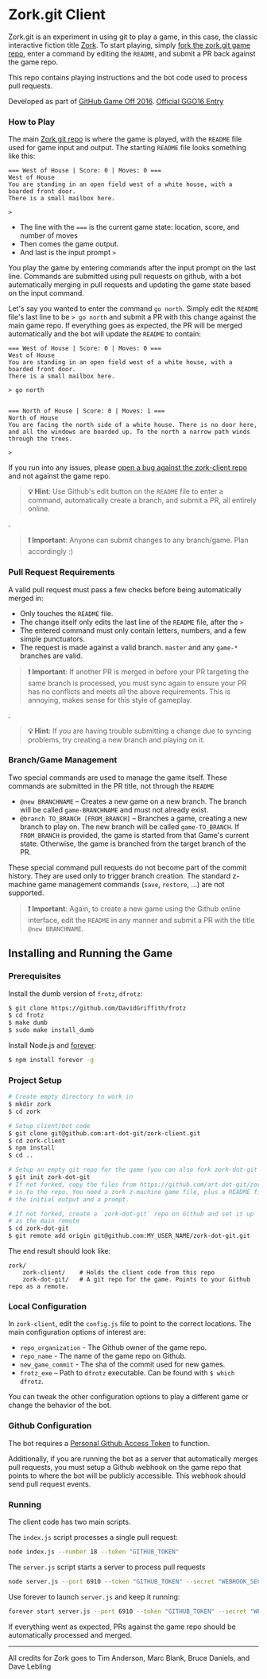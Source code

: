 # Zork.git Client

Zork.git is an experiment in using git to play a game, in this case, the classic interactive fiction title [Zork]. To start playing, simply [fork the zork.git game repo][game], enter a command by editing the `README`, and submit a PR back against the game repo.

This repo contains playing instructions and the bot code used to process pull requests.

Developed as part of [GitHub Game Off 2016](https://github.com/github/game-off-2016). [Official GGO16 Entry](https://github.com/mattbierner/game-off-2016)


### How to Play
The main [Zork.git repo][game] is where the game is played, with the `README` file used for game input and output. The starting `README` file looks something like this:

```
=== West of House | Score: 0 | Moves: 0 ===
West of House
You are standing in an open field west of a white house, with a boarded front door.
There is a small mailbox here.

> 
```

* The line with the `===` is the current game state: location, score, and number of moves
* Then comes the game output.
* And last is the input prompt `> `

You play the game by entering commands after the input prompt on the last line. Commands are submitted using pull requests on github, with a bot automatically merging in pull requests and updating the game state based on the input command.

Let's say you wanted to enter the command `go north`. Simply edit the `README` file's last line to be `> go north` and submit a PR with this change against the main game repo. If everything goes as expected, the PR will be merged automatically and the bot will update the `README` to contain:

```
=== West of House | Score: 0 | Moves: 0 ===
West of House
You are standing in an open field west of a white house, with a boarded front door.
There is a small mailbox here.

> go north


=== North of House | Score: 0 | Moves: 1 ===
North of House
You are facing the north side of a white house. There is no door here, and all the windows are boarded up. To the north a narrow path winds through the trees. 

> 
```

If you run into any issues, please [open a bug against the zork-client repo][issues] and not against the game repo.


> **💡 Hint**: Use Github's edit button on the `README` file to enter a command, automatically create a branch, and submit a PR, all entirely online.

.

> **❗ Important**: Anyone can submit changes to any branch/game. Plan accordingly :)

### Pull Request Requirements
A valid pull request must pass a few checks before being automatically merged in:

* Only touches the `README` file.
* The change itself only edits the last line of the `README` file, after the `> `
* The entered command must only contain letters, numbers, and a few simple punctuators.
* The request is made against a valid branch. `master` and any `game-*` branches are valid.

> **❗ Important**: If another PR is merged in before your PR targeting the same branch is processed, you must sync again to ensure your PR has no conflicts and meets all the above requirements. This is annoying, makes sense for this style of gameplay.

.

> **💡 Hint**: If you are having trouble submitting a change due to syncing problems, try creating a new branch and playing on it.


### Branch/Game Management
Two special commands are used to manage the game itself. These commands are submitted in the PR title, not through the `README`

* `@new BRANCHNAME` – Creates a new game on a new branch. The branch will be called `game-BRANCHNAME` and must not already exist.
* `@branch TO_BRANCH [FROM_BRANCH]` – Branches a game, creating a new branch to play on. The new branch will be called `game-TO_BRANCH`. If `FROM_BRANCH` is provided, the game is started from that Game's current state. Otherwise, the game is branched from the target branch of the PR.

These special command pull requests do not become part of the commit history. They are used only to trigger branch creation. The standard z-machine game management commands (`save`, `restore`, ...) are not supported.

> **❗ Important**: Again, to create a new game using the Github online interface, edit the `README` in any manner and submit a PR with the title `@new BRANCHNAME`.


## Installing and Running the Game

### Prerequisites
Install the dumb version of `frotz`, `dfrotz`:

```bash
$ git clone https://github.com/DavidGriffith/frotz
$ cd frotz
$ make dumb
$ sudo make install_dumb
```

Install Node.js and [forever](https://github.com/foreverjs/forever):

```bash
$ npm install forever -g
````

### Project Setup
```bash
# Create empty directory to work in
$ mkdir zork 
$ cd zork

# Setup client/bot code
$ git clone git@github.com:art-dot-git/zork-client.git
$ cd zork-client
$ npm install
$ cd ..

# Setup an empty git repo for the game (you can also fork zork-dot-git if you want)
$ git init zork-dot-git
# If not forked, copy the files from https://github.com/art-dot-git/zork-dot-git/tree/4876beaba2c96cc5967b5025444db9a66268d947
# in to the repo. You need a zork z-machine game file, plus a README file with
# the initial output and a prompt.

# If not forked, create a `zork-dot-git` repo on Github and set it up
# as the main remote
$ cd zork-dot-git
$ git remote add origin git@github.com:MY_USER_NAME/zork-dot-git.git
```

The end result should look like:

```
zork/
    zork-client/    # Holds the client code from this repo
    zork-dot-git/   # A git repo for the game. Points to your Github repo as a remote. 
```

### Local Configuration
In `zork-client`, edit the `config.js` file to point to the correct locations. The main configuration options of interest are:

* `repo_organization` - The Github owner of the game repo.
* `repo_name` - The name of the game repo on Github.
* `new_game_commit` - The sha of the commit used for new games.
* `frotz_exe` – Path to `dfrotz` executable. Can be found with `$ which dfrotz`.

You can tweak the other configuration options to play a different game or change the behavior of the bot. 


### Github Configuration
The bot requires a [Personal Github Access Token](https://github.com/blog/1509-personal-api-tokens) to function.

Additionally, if you are running the bot as a server that automatically merges pull requests, you must setup a Github webhook on the game repo that points to where the bot will be publicly accessible. This webhook should send pull request events. 


### Running
The client code has two main scripts. 

The `index.js` script processes a single pull request:

```bash
node index.js --number 18 --token "GITHUB_TOKEN"
```

The `server.js` script starts a server to process pull requests

```bash
node server.js --port 6910 --token "GITHUB_TOKEN" --secret "WEBHOOK_SECRET"
```

Use forever to launch `server.js` and keep it running:

```bash
forever start server.js --port 6910 --token "GITHUB_TOKEN" --secret "WEBHOOK_SECRET"
```

If everything went as expected, PRs against the game repo should be automatically processed and merged. 



----

All credits for Zork goes to Tim Anderson, Marc Blank, Bruce Daniels, and Dave Lebling

[zork]: https://en.wikipedia.org/wiki/Zork
[game]: https://github.com/art-dot-git/zork-dot-git
[issues]: https://github.com/art-dot-git/zork-client/issues